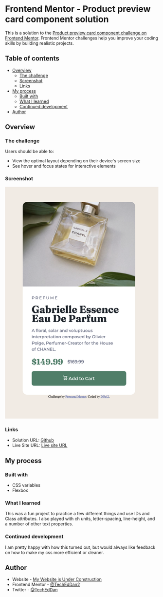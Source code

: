 # Frontend Mentor - Product preview card component solution

This is a solution to the [Product preview card component challenge on Frontend Mentor](https://www.frontendmentor.io/challenges/product-preview-card-component-GO7UmttRfa). Frontend Mentor challenges help you improve your coding skills by building realistic projects. 

## Table of contents

- [Overview](#overview)
  - [The challenge](#the-challenge)
  - [Screenshot](#screenshot)
  - [Links](#links)
- [My process](#my-process)
  - [Built with](#built-with)
  - [What I learned](#what-i-learned)
  - [Continued development](#continued-development)
- [Author](#author)

## Overview

### The challenge

Users should be able to:

- View the optimal layout depending on their device's screen size
- See hover and focus states for interactive elements

### Screenshot

![](./images/2022-12-31%20ScreenshotMobile.png)

### Links

- Solution URL: [Github](https://github.com/TechEdDan2/FrontendMentorProductPreviewCard)
- Live Site URL: [Live site URL](https://techeddan2.github.io/FrontendMentorProductPreviewCard/)

## My process

### Built with

- CSS variables
- Flexbox

### What I learned

This was a fun project to practice a few different things and use IDs and Class attributes. I also played with ch units, letter-spacing, line-height, and a number of other text properties. 

### Continued development

I am pretty happy with how this turned out, but would always like feedback on how to make my css more efficient or cleaner. 


## Author

- Website - [My Website is Under Construction](https://dannycreatescscontent.com/#)
- Frontend Mentor - [@TechEdDan2](https://www.frontendmentor.io/profile/TechEdDan2)
- Twitter - [@TechEdDan](https://twitter.com/TechEdDan)
